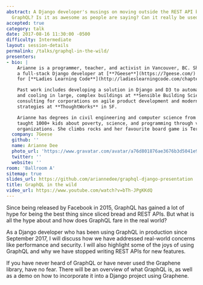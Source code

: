 ```yaml
---
abstract: A Django developer's musings on moving outside the REST API box. What is
  GraphQL? Is it as awesome as people are saying? Can it really be used in production?
accepted: true
category: talk
date: 2017-08-16 11:30:00 -0500
difficulty: Intermediate
layout: session-details
permalink: /talks/graphql-in-the-wild/
presenters:
- bio: |
    Arianne is a programmer, teacher, and activist in Vancouver, BC. She is currently
    a full-stack Django developer at [**7Geese**](https://7geese.com/) and an instructor
    for [**Ladies Learning Code**](http://ladieslearningcode.com/chapters/vancouver/).

    Past work includes developing a solution in Django and D3 to automate heating
    and cooling in large, complex buildings at **Sensible Building Science** and
    consulting for corporations on agile product development and modern testing
    strategies at **ThoughtWorks** in SF.

    Arianne has degrees in civil engineering and computer science from UBC and has
    taught 1000+ kids about poverty, science, and programming through various
    organizations. She climbs rocks and her favourite board game is Terraforming Mars.
  company: 7Geese
  github: ''
  name: Arianne Dee
  photo_url: 'https://www.gravatar.com/avatar/a76d801876ae3676b3d5041e9348a1da?s=400'
  twitter: ''
  website: ''
room: 'Ballroom A'
sitemap: true
slides_url: https://github.com/ariannedee/graphql-django-presentation
title: GraphQL in the wild
video_url: https://www.youtube.com/watch?v=bTh-JPgKKdQ
---
```


Since being released by Facebook in 2015, GraphQL has gained a lot of hype for being the best thing since sliced bread and REST APIs. But what is all the hype about and how does GraphQL fare in the real world?

As a Django developer who has been using GraphQL in production since September 2017, I will discuss how we have addressed real-world concerns like performance and security. I will also highlight some of the joys of using GraphQL and why we have stopped writing REST APIs for new features.

If you have never heard of GraphQL or have never used the Graphene library, have no fear. There will be an overview of what GraphQL is, as well as a demo on how to incorporate it into a Django project using Graphene.
